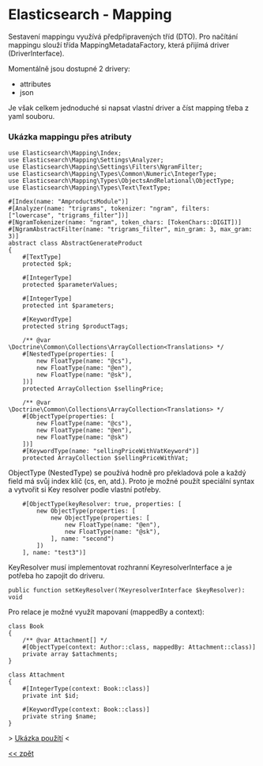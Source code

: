 # Elasticsearch - Mapping

Sestavení mappingu využívá předpřipravených tříd (DTO).
Pro načítání mappingu slouží třída MappingMetadataFactory, která přijímá driver (DriverInterface).

Momentálně jsou dostupné 2 drivery:
- attributes
- json

Je však celkem jednoduché si napsat vlastní driver a číst mapping třeba z yaml souboru.

### Ukázka mappingu přes atributy

`````
use Elasticsearch\Mapping\Index;
use Elasticsearch\Mapping\Settings\Analyzer;
use Elasticsearch\Mapping\Settings\Filters\NgramFilter;
use Elasticsearch\Mapping\Types\Common\Numeric\IntegerType;
use Elasticsearch\Mapping\Types\ObjectsAndRelational\ObjectType;
use Elasticsearch\Mapping\Types\Text\TextType;

#[Index(name: "AmproductsModule")]
#[Analyzer(name: "trigrams", tokenizer: "ngram", filters: ["lowercase", "trigrams_filter"])]
#[NgramTokenizer(name: "ngram", token_chars: [TokenChars::DIGIT])]
#[NgramAbstractFilter(name: "trigrams_filter", min_gram: 3, max_gram: 3)]
abstract class AbstractGenerateProduct
{
    #[TextType]
    protected $pk;

    #[IntegerType]
    protected $parameterValues;

    #[IntegerType]
    protected int $parameters;

    #[KeywordType]
    protected string $productTags;

    /** @var \Doctrine\Common\Collections\ArrayCollection<Translations> */
    #[NestedType(properties: [
        new FloatType(name: "@cs"),
        new FloatType(name: "@en"),
        new FloatType(name: "@sk"),
    ])]
    protected ArrayCollection $sellingPrice;
    
    /** @var \Doctrine\Common\Collections\ArrayCollection<Translations> */
    #[ObjectType(properties: [
        new FloatType(name: "@cs"),
        new FloatType(name: "@en"),
        new FloatType(name: "@sk")
    ])]
    #[KeywordType(name: "sellingPriceWithVatKeyword")]
    protected ArrayCollection $sellingPriceWithVat;
`````

ObjectType (NestedType) se používá hodně pro překladová pole a každý field má svůj index klíč (cs, en, atd.).
Proto je možné použít speciální syntax a vytvořit si Key resolver podle vlastní potřeby.

`````
    #[ObjectType(keyResolver: true, properties: [
        new ObjectType(properties: [
            new ObjectType(properties: [
                new FloatType(name: "@en"),
                new FloatType(name: "@sk"),
            ], name: "second")
        ])
    ], name: "test3")]
`````
KeyResolver musí implementovat rozhranní KeyresolverInterface a je potřeba ho zapojit do driveru.
`````
public function setKeyResolver(?KeyresolverInterface $keyResolver): void
`````

Pro relace je možné využít mapovaní (mappedBy a context):
`````
class Book
{
    /** @var Attachment[] */
    #[ObjectType(context: Author::class, mappedBy: Attachment::class)]
    private array $attachments;
}

class Attachment
{
    #[IntegerType(context: Book::class)]
    private int $id;

    #[KeywordType(context: Book::class)]
    private string $name;
}
`````

[]() > [Ukázka použítí](../../../examples/createIndex.php) <

[<< zpět](../../../README.md)
